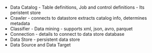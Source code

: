 - Data Catalog - Table definitions, Job and control definitions - Its peristent store 
- Crawler - connects to datastore extracts catalog info, determines metadata 
- Classifier - Data mining - supports xml, json, avro, parquet 
- Connection - details to connect to data store database 
- Data Store - persistent data store 
- Data Source and Data Target

